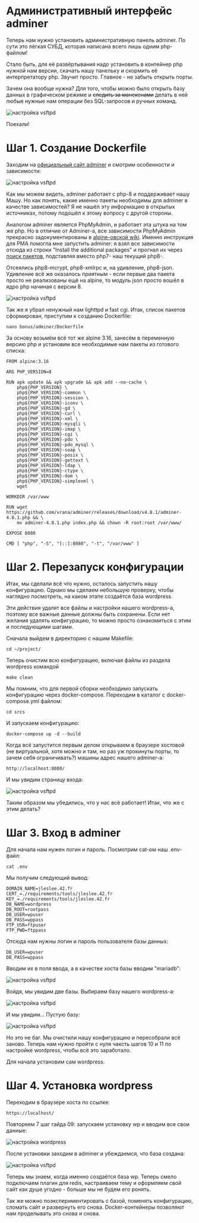 # Административный интерфейс adminer

Теперь нам нужно установить административную панель adminer. По сути это лёгкая СУБД, которая написана всего лишь одним php-файлом!

Стало быть, для её развёртывания надо установить в контейнер php нужной нам версии, скачать нашу панельку и скормить её интерпретатору php. Звучит просто. Главное - не забыть открыть порты.

Зачем она вообще нужна? Для того, чтобы можно было открыть базу данных в графическом режиме и ~~следить за манекенами~~ делать в ней любые нужные нам операции без SQL-запросов и ручных команд.

![настройка vsftpd](media/stickers/manekens.png)

Поехали!

# Шаг 1. Создание Dockerfile

Заходим на [официальный сайт adminer](https://www.adminer.org/ "скачать adminer") и смотрим особенности и зависимости:

![настройка vsftpd](media/bonus_part/step_12.png)

Как мы можем видеть, adminer работает с php-8 и поддерживает нашу Машу. Но как понять, какие именно пакеты необходимы для adminer в качестве зависимостей? Я не нашёл эту информацию в открытых источниках, потому подошёл к этому вопросу с другой стороны.

Аналогом adminer является PhpMyAdmin, и работает эта штука на том же php. Но в отличие от Adminer-а, все зависимости PhpMyAdmin прекрасно задокументированы в [alpine-овской wiki](https://wiki.alpinelinux.org/wiki/PhpMyAdmin "список пакетов для PMA"). Именно инструкция для PMA помогла мне запустить adminer: я взял все зависимости отсюда из строки "Install the additional packages" и прогнал их через [поиск пакетов](https://pkgs.alpinelinux.org/packages?name=&branch=edge&repo=&arch=&maintainer= "поиск пакетов alpine"), подставляя вместо php7- наш текущий php8-.

Отсеялись php8-mcrypt, php8-xmlrpc и, на удивление, php8-json. Удивление всё же оказалось приятным - если первые два пакета просто не реализованы ещё на alpine, то модуль json просто вошёл в ядро php начиная с версии 8.

![настройка vsftpd](media/stickers/delete.png)

Так же я убрал ненужный нам lighttpd и fast cgi. Итак, список пакетов сформирован, приступим к созданию Dockerfile:

``nano bonus/adminer/Dockerfile``

За основу возьмём всё тот же alpine 3.16, занесём в переменную версию php и установим все необходимые нам пакеты из готового списка:

```
FROM alpine:3.16

ARG PHP_VERSION=8

RUN apk update && apk upgrade && apk add --no-cache \
    php${PHP_VERSION} \
    php${PHP_VERSION}-common \
    php${PHP_VERSION}-session \
    php${PHP_VERSION}-iconv \
    php${PHP_VERSION}-gd \
    php${PHP_VERSION}-curl \
    php${PHP_VERSION}-xml \
    php${PHP_VERSION}-mysqli \
    php${PHP_VERSION}-imap \
    php${PHP_VERSION}-cgi \
    php${PHP_VERSION}-pdo \
    php${PHP_VERSION}-pdo_mysql \
    php${PHP_VERSION}-soap \
    php${PHP_VERSION}-posix \
    php${PHP_VERSION}-gettext \
    php${PHP_VERSION}-ldap \
    php${PHP_VERSION}-ctype \
    php${PHP_VERSION}-dom \
    php${PHP_VERSION}-simplexml \
    wget

WORKDIR /var/www

RUN wget https://github.com/vrana/adminer/releases/download/v4.8.1/adminer-4.8.1.php && \
    mv adminer-4.8.1.php index.php && chown -R root:root /var/www/

EXPOSE 8080

CMD	[ "php", "-S", "[::]:8080", "-t", "/var/www" ]
```

# Шаг 2. Перезапуск конфигурации

Итак, мы сделали всё что нужно, осталось запустить нашу конфигурацию. Однако мы сделаем небольшую проверку, чтобы наглядно посмотреть, на каком этапе создаётся база wordpress.

Эти действия удалят все файлы и настройки нашего wordpress-а, поэтому все важные данные должны быть сохранены. Если нет желания удалять конфигурацию, то можно просто ознакомиться с этим и последующими шагами.

Сначала выйдем в директорию с нашим Makefile:

``cd ~/project/``

Теперь очистим всю конфигурацию, включая файлы из раздела wordpress командой

``make clean``

Мы помним, что для первой сборки необходимо запускать конфигурацию через docker-compose. Переходим в каталог с docker-compose.yml файлом:

``cd srcs``

И запускаем конфигурацию:

``docker-compose up -d --build``

Когда всё запустится первым делом открываем в браузере хостовой (не виртуальной, хотя можно и там, но раз уж прокинуты порты, то зачем себя ограничивать?) машины адрес нашего adminer-а:

``http://localhost:8080/``

И мы увидим страницу входа:

![настройка vsftpd](media/bonus_part/step_13.png)

Таким образом мы убедились, что у нас всё работает! Итак, что же с этим делать?

# Шаг 3. Вход в adminer

Для начала нам нужен логин и пароль. Посмотрим cat-ом наш .env-файл:

``cat .env``

Мы получим следующий вывод:

```
DOMAIN_NAME=jleslee.42.fr
CERT_=./requirements/tools/jleslee.42.fr
KEY_=./requirements/tools/jleslee.42.fr
DB_NAME=wordpress
DB_ROOT=rootpass
DB_USER=wpuser
DB_PASS=wppass
FTP_USR=ftpuser
FTP_PWD=ftppass
```

Отсюда нам нужны логин и пароль пользователя базы данных:

```
DB_USER=wpuser
DB_PASS=wppass
```

Вводим их в поля ввода, а в качестве хоста базы вводим "mariadb":

![настройка vsftpd](media/bonus_part/step_14.png)

Войдя, мы увидим две базы. Выбираем базу нашего wordpress-а:

![настройка vsftpd](media/bonus_part/step_15.png)

И мы увидим... Пустую базу:

![настройка vsftpd](media/bonus_part/step_16.png)

Но это не баг. Мы очистили нашу конфигурацию и пересобрали всё заново. Теперь нам нужно пройти с нуля чаксть шагов 10 и 11 по настройке wordpress, чтобы всё это заработало.

Для начала установим сам wordpress.

# Шаг 4. Установка wordpress

Переходим в браузере хоста по ссылке:

``https://localhost/``

Повторяем 7 шаг гайда 09: запускаем установку wp и вводим все свои данные:

![настройка wordpress](media/docker_wordpress/records.png)

После установки заходим в adminer и убеждаемся, что база создана:

![настройка vsftpd](media/bonus_part/step_17.png)

Теперь мы знаем, когда именно создаётся база wp. Теперь смело подключаем плагин для redis, настраиваем тему и оформляем свой сайт как душе угодно - больше мы не будем его ронять.

Так же можно поэкспериментировать с базой, поменять конфигурацию, сломать сайт и развернуть его снова. Docker-контейнеры позволяют нам проделывать это снова и снова.